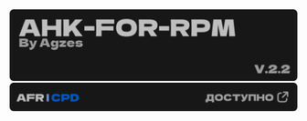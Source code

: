 <img src="https://github.com/Agzes/AHK-FOR-RPM/blob/main/!ReadMe/Header.png" alt="image" width="1000">
<img src="https://github.com/Agzes/AHK-FOR-RPM/blob/main/!ReadMe/CPD.png" alt="image" width="1000">
